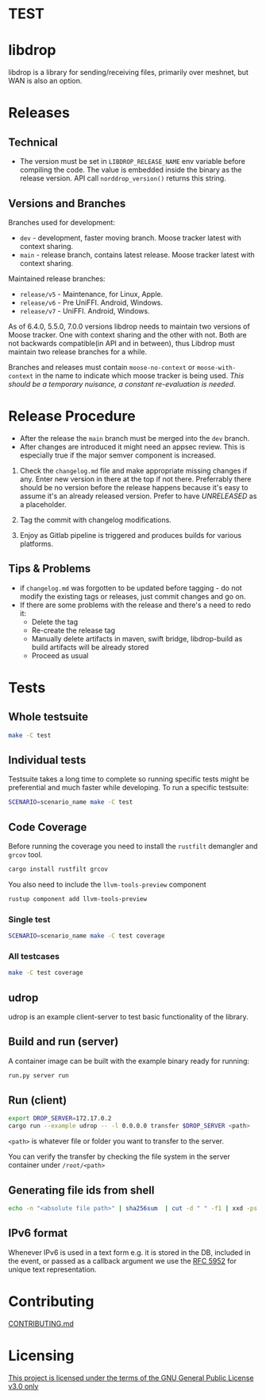 # TEST
# libdrop
libdrop is a library for sending/receiving files, primarily over meshnet, but
WAN is also an option.

# Releases
## Technical
- The version must be set in `LIBDROP_RELEASE_NAME` env variable before compiling the code. The value is embedded inside the binary as the release
version. API call  `norddrop_version()` returns this string.

## Versions and Branches
Branches used for development:
- `dev` - development, faster moving branch. Moose tracker latest with context sharing.
- `main` - release branch, contains latest release. Moose tracker latest with context sharing.

Maintained release branches:
- `release/v5` - Maintenance, for Linux, Apple.
- `release/v6` - Pre UniFFI. Android, Windows.
- `release/v7` - UniFFI. Android, Windows.

As of 6.4.0, 5.5.0, 7.0.0 versions libdrop needs to maintain two versions of Moose tracker. One with
context sharing and the other with not. Both are not backwards compatible(in API and in between), thus Libdrop 
must maintain two release branches for a while.

Branches and releases must contain `moose-no-context` or `moose-with-context` in the name to
indicate which moose tracker is being used. *This should be a temporary nuisance, a constant re-evaluation is needed*.

# Release Procedure
- After the release the `main` branch must be merged into the `dev` branch.
- After changes are introduced it might need an appsec review. This is especially true if the major semver component is increased.

1. Check the `changelog.md` file and make appropriate missing changes if any. Enter new version in there at the top if not there.
Preferrably there should be no version before the release happens because it's easy to assume it's an already released version.
Prefer to have *UNRELEASED* as a placeholder.

2. Tag the commit with changelog modifications.
3. Enjoy as Gitlab pipeline is triggered and produces builds for various platforms.

## Tips & Problems 
- if `changelog.md` was forgotten to be updated before tagging - do not modify the existing tags or releases, just commit changes and go on.
- If there are some problems with the release and there's a need to redo it:
    -   Delete the tag
    -   Re-create the release tag
    -   Manually delete artifacts in maven, swift bridge, libdrop-build as build artifacts will be already stored
    -   Proceed as usual

# Tests
## Whole testsuite
```sh
make -C test
```

## Individual tests
Testsuite takes a long time to complete so running specific tests might be preferential and much faster while developing. To run a specific testsuite:
```sh
SCENARIO=scenario_name make -C test
```

## Code Coverage
Before running the coverage you need to install the `rustfilt` demangler and `grcov` tool.
```sh
cargo install rustfilt grcov
```

You also need to include the `llvm-tools-preview` component
```sh
rustup component add llvm-tools-preview
```

### Single test
```sh
SCENARIO=scenario_name make -C test coverage
```

### All testcases
```sh
make -C test coverage
```

## udrop

udrop is an example client-server to test basic functionality of the library.

## Build and run (server)
A container image can be built with the example binary ready for running:
```sh
run.py server run
```

## Run (client)
```sh
export DROP_SERVER=172.17.0.2
cargo run --example udrop -- -l 0.0.0.0 transfer $DROP_SERVER <path>
```

`<path>` is whatever file or folder you want to transfer to the server.

You can verify the transfer by checking the file system in the server container under `/root/<path>`

## Generating file ids from shell
```sh
echo -n "<absolute file path>" | sha256sum  | cut -d " " -f1 | xxd -ps -r | basenc --base64url | tr -d '='
```

## IPv6 format
Whenever IPv6 is used in a text form e.g. it is stored in the DB, included in the event, or passed as a callback argument we use the [RFC 5952](https://tools.ietf.org/html/rfc5952) for unique text representation.

# Contributing
[CONTRIBUTING.md](CONTRIBUTING.md)

# Licensing
[This project is licensed under the terms of the GNU General Public License v3.0 only](LICENSE)
